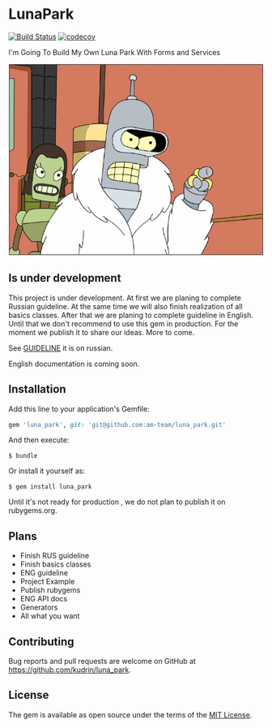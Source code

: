 # LunaPark
[![Build Status](https://travis-ci.org/am-team/luna_park.svg?branch=master)](https://travis-ci.org/am-team/luna_park)
[![codecov](https://codecov.io/gh/am-team/luna_park/branch/master/graph/badge.svg)](https://codecov.io/gh/am-team/luna_park)

I'm Going To Build My Own Luna Park With Forms and Services

![Luna Park](docs/_imgs/bender.jpeg)


## Is under development 

This project is under development. At first we are planing to complete Russian guideline. At the same time we will also finish realization of all basics classes. After that we are planing to complete guideline in English. Until that we don't recommend to use this gem in production. For the moment we publish it to share our ideas. More to come. 	

See [GUIDELINE](https://am-team.github.io/luna_park/) it is on russian.

English documentation is coming soon.

## Installation

Add this line to your application's Gemfile:

```ruby
gem 'luna_park', git: 'git@github.com:am-team/luna_park.git'
```

And then execute:

    $ bundle

Or install it yourself as:

    $ gem install luna_park

Until it's not ready for production , we do not plan to publish it on rubygems.org.


## Plans

- Finish RUS guideline
- Finish basics classes
- ENG guideline
- Project Example
- Publish rubygems
- ENG API docs
- Generators
- All what you want

## Contributing

Bug reports and pull requests are welcome on GitHub at https://github.com/kudrin/luna_park.

## License

The gem is available as open source under the terms of the [MIT License](https://opensource.org/licenses/MIT).
